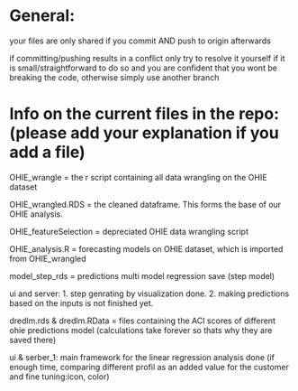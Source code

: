 # General:
your files are only shared if you commit AND push to origin afterwards
 
if committing/pushing results in a conflict only try to resolve it yourself if it is small/straightforward to do so and you are confident that you wont be breaking the code,
otherwise simply use another branch


# Info on the current files in the repo: (please add your explanation if you add a file)

OHIE_wrangle = the r script containing all data wrangling on the OHIE dataset

OHIE_wrangled.RDS = the cleaned dataframe. This forms the base of our OHIE analysis.

OHIE_featureSelection = depreciated OHIE data wrangling script

OHIE_analysis.R = forecasting models on OHIE dataset, which is imported from OHIE_wrangled

model_step_rds = predictions multi model regression save (step model)

ui and server: 1. step genrating by visualization done. 2. making predictions based on the inputs is not finished yet.

dredlm.rds & dredlm.RData = files containing the ACI scores of different ohie predictions model (calculations take forever so thats why they are saved there)

ui & serber_1: main framework for the linear regression analysis done (if enough time, comparing different profil as an added value for the customer and fine tuning:icon, color)
